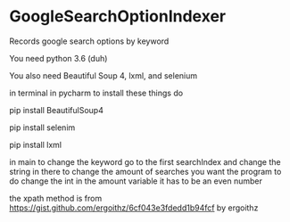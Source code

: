 # GoogleSearchOptionIndexer
Records google search options by keyword

You need python 3.6 (duh)

You also need Beautiful Soup 4, lxml, and selenium

in terminal in pycharm to install these things do

pip install BeautifulSoup4

pip install selenim

pip install lxml

in main to change the keyword go to the first searchIndex and change the string in there
to change the amount of searches you want the program to do change the int in the amount variable it has to be an even number

the xpath method is from https://gist.github.com/ergoithz/6cf043e3fdedd1b94fcf by ergoithz
